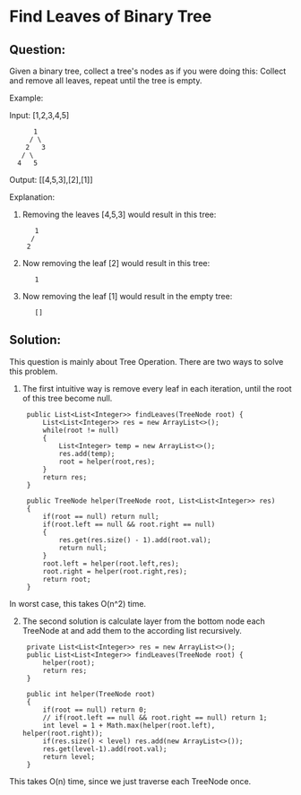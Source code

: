# Find Leaves of Binary Tree

## Question:

Given a binary tree, collect a tree's nodes as if you were doing this: Collect and remove all leaves, repeat until the tree is empty.

 

Example:  

Input: [1,2,3,4,5]  
  
          1  
         / \
        2   3  
       / \  
      4   5      

Output: [[4,5,3],[2],[1]]  
 

Explanation:  

1. Removing the leaves [4,5,3] would result in this tree:  

          1  
         /  
        2          
 

2. Now removing the leaf [2] would result in this tree:  
 
          1           
 

3. Now removing the leaf [1] would result in the empty tree:  

          []           

## Solution:

This question is mainly about Tree Operation. There are two ways to solve this problem. 

1. The first intuitive way is remove every leaf in each iteration, until the root of this tree become null. 

		public List<List<Integer>> findLeaves(TreeNode root) {
			List<List<Integer>> res = new ArrayList<>();
			while(root != null)
			{
			    List<Integer> temp = new ArrayList<>();
			    res.add(temp);
			    root = helper(root,res);
			}
			return res;
		}

		public TreeNode helper(TreeNode root, List<List<Integer>> res)
		{
			if(root == null) return null;
			if(root.left == null && root.right == null) 
			{
			    res.get(res.size() - 1).add(root.val);
			    return null;
			}
			root.left = helper(root.left,res);
			root.right = helper(root.right,res);
			return root;
		}
In worst case, this takes O(n^2) time. 


2. The second solution is calculate layer from the bottom node each TreeNode at and add them to the according list recursively. 

		private List<List<Integer>> res = new ArrayList<>();
		public List<List<Integer>> findLeaves(TreeNode root) {
			helper(root);
			return res;
		}

		public int helper(TreeNode root)
		{
			if(root == null) return 0;
			// if(root.left == null && root.right == null) return 1;
			int level = 1 + Math.max(helper(root.left), helper(root.right));
			if(res.size() < level) res.add(new ArrayList<>());
			res.get(level-1).add(root.val);
			return level;
		}
This takes O(n) time, since we just traverse each TreeNode once. 





